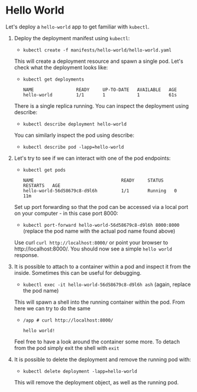 # Hello World

Let's deploy a `hello-world` app to get familiar with `kubectl`.

1. Deploy the deployment manifest using `kubectl`:
    - `kubectl create -f manifests/hello-world/hello-world.yaml`

    This will create a deployment resource and spawn a single pod. Let's check what the deployment looks like:

    - `kubectl get deployments`
      ```
      NAME                READY     UP-TO-DATE   AVAILABLE   AGE
      hello-world         1/1       1            1           61s
      ```
    There is a single replica running. You can inspect the deployment using describe:
    - `kubectl describe deployment hello-world`
    
    You can similarly inspect the pod using describe:
    - `kubectl describe pod -lapp=hello-world`

1. Let's try to see if we can interact with one of the pod endpoints:
    - `kubectl get pods`
      ```
      NAME                                 READY     STATUS    RESTARTS   AGE
      hello-world-56d58679c8-d9l6h         1/1       Running   0          11m
      ```

    Set up port forwarding so that the pod can be accessed via a local port on your computer - in this case port 8000:

    - `kubectl port-forward hello-world-56d58679c8-d9l6h 8000:8000` (replace the pod name with the actual pod name found above)

    Use curl `curl http://localhost:8000/` or point your browser to http://localhost:8000/. You should now see a simple `hello world` response.

1. It is possible to attach to a container within a pod and inspect it from the inside. Sometimes this can be useful for debugging.

    - `kubectl exec -it hello-world-56d58679c8-d9l6h ash` (again, replace the pod name)

    This will spawn a shell into the running container within the pod. From here we can try to do the same
    - `/app # curl http://localhost:8000/`
      ```
      hello world!
      ```
    Feel free to have a look around the container some more. To detach from the pod simply exit the shell with `exit`

1. It is possible to delete the deployment and remove the running pod with:
    - `kubectl delete deployment -lapp=hello-world`

    This will remove the deployment object, as well as the running pod.
